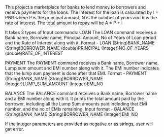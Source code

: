 This project a marketplace for banks to lend money to borrowers and receive payments for the loans.
The interest for the loan is calculated by I = P*N*R
where P is the principal amount, N is the number of years and R is the rate of interest.
The total amount to repay will be A = P + I

It takes 3 types of Input commands:
LOAN
The LOAN command receives a Bank name, Borrower name, Principal Amount, No of Years of Loan period and the Rate of Interest along with it.
Format - LOAN (String)BANK_NAME (String)BORROWER_NAME
(double)PRINCIPAL (Integer)NO_OF_YEARS (double)RATE_OF_INTEREST

PAYMENT
The PAYMENT command receives a Bank name, Borrower name, Lump sum amount and EMI number along with it. The EMI number indicates that the lump sum payment is done after that EMI.
Format - PAYMENT (String)BANK_NAME (String)BORROWER_NAME (Integer)LUMP_SUM_AMOUNT (Integer)EMI_NO

BALANCE
The BALANCE command receives a Bank name, Borrower name and a EMI number along with it. It prints the total amount paid by the borrower, including all the Lump Sum amounts paid including that EMI number, and the no of EMIs remaining.
Input format - BALANCE (String)BANK_NAME (String)BORROWER_NAME (Integer)EMI_NO

If the integer parameters are provided as negative or as strings, user will get error.

